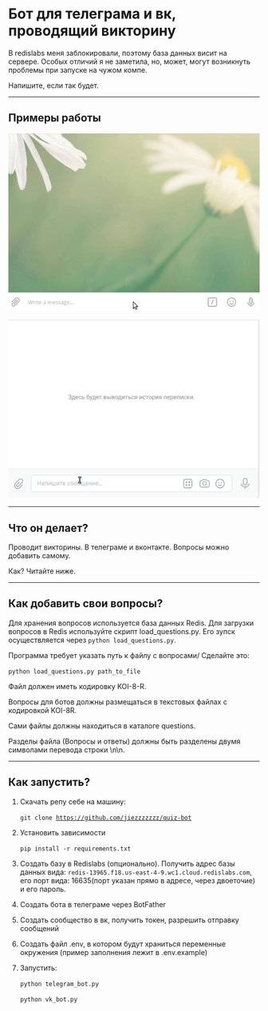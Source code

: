 <h1>Бот для телеграма и вк, проводящий викторину</h1>

В redislabs меня заблокировали, поэтому база данных висит на сервере. Особых отличий я не заметила, но, может, могут возникнуть проблемы при запуске на чужом компе.

Напишите, если так будет.

---

<h2>Примеры работы</h2>

![](https://github.com/jiezzzzzzz/quiz-bot/blob/master/tg_example.gif)

![](https://github.com/jiezzzzzzz/quiz-bot/blob/master/vk_example.gif)

-----

<h2>Что он делает?</h2>

Проводит викторины. В телеграме и вконтакте. Вопросы можно добавить самому.

Как? Читайте ниже.

-----

<h2>Как добавить свои вопросы?</h2>

Для хранения вопросов используется база данных Redis. Для загрузки вопросов в Redis используйте скрипт load_questions.py. Его зупск осуществляется через <code>python load_questions.py</code>.

Программа требует указать путь к файлу с вопросами/ Сделайте это:

<code>python load_questions.py path_to_file</code>

Файл должен иметь кодировку KOI-8-R.

Вопросы для ботов должны размещаться в текстовых файлах с кодировкой KOI-8R. 

Сами файлы должны находиться в каталоге questions. 

Разделы файла (Вопросы и ответы) должны быть разделены двумя символами перевода строки \n\n. 

-----

<h2>Как запустить?</h2>

1. Скачать репу себе на машину:

   <code>git clone https://github.com/jiezzzzzzz/quiz-bot</code>

2. Установить зависимости

   <code>pip install -r requirements.txt</code>

3. Создать базу в Redislabs (опционально). Получить адрес базы данных вида:
<code>redis-13965.f18.us-east-4-9.wc1.cloud.redislabs.com</code>, его порт вида: 16635(порт указан прямо в адресе, через двоеточие) и его пароль.

4. Создать бота в телеграме через BotFather

5. Создать сообщество в вк, получить токен, разрешить отправку сообщений

6. Создать файл .env, в котором будут храниться переменные окружения (пример заполнения лежит в .env.example)

7. Запустить:

   <code>python telegram_bot.py</code>

   <code>python vk_bot.py</code>
